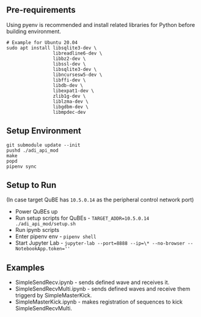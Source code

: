 
## Pre-requirements

Using pyenv is recommended and install related libraries for Python before building environment.

```
# Example for Ubuntu 20.04
sudo apt install libsqlite3-dev \
                 libreadline6-dev \
                 libbz2-dev \
                 libssl-dev \
                 libsqlite3-dev \
                 libncursesw5-dev \
                 libffi-dev \
                 libdb-dev \
                 libexpat1-dev \
                 zlib1g-dev \
                 liblzma-dev \
                 libgdbm-dev \
                 libmpdec-dev
```

## Setup Environment

```
git submodule update --init
pushd ./adi_api_mod
make
popd
pipenv sync
```
## Setup to Run
(In case target QuBE has `10.5.0.14` as the peripheral control network port)

- Power QuBEs up
- Run setup scripts for QuBEs - `TARGET_ADDR=10.5.0.14 ./adi_api_mod/setup.sh`
- Run ipynb scripts
- Enter pipenv env - `pipenv shell`
- Start Jupyter Lab - `jupyter-lab --port=8888 --ip=\* --no-browser --NotebookApp.token=''`

## Examples

- SimpleSendRecv.ipynb - sends defined wave and receives it.
- SimpleSendRecvMulti.ipynb - sends defined waves and receive them triggerd by SimpleMasterKick.
- SimpleMasterKick.ipynb - makes registration of sequences to kick SimpleSendRecvMulti.
